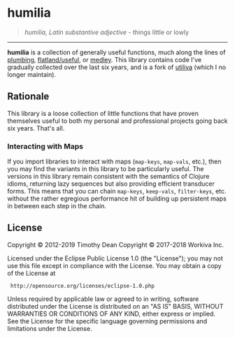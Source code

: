 # humilia

> *humilia, Latin substantive adjective* - things little or lowly

---

**humilia** is a collection of generally useful functions, much along the lines of [plumbing](https://github.com/plumatic/plumbing), [flatland/useful](https://github.com/flatland/useful), or [medley](https://github.com/weavejester/medley). This library contains code I've gradually collected over the last six years, and is a fork of [utiliva](https://github.com/Workiva/utiliva) (which I  no longer maintain).

## Rationale

This library is a loose collection of little functions that have proven themselves useful to both my personal and professional projects going back six years. That's all.

### Interacting with Maps

If you import libraries to interact with maps (`map-keys`, `map-vals`, etc.), then you may find the variants in this library to be particularly useful. The versions in this library remain consistent with the semantics of Clojure idioms, returning lazy sequences but also providing efficient transducer forms. This means that you can chain `map-keys`, `keep-vals`, `filter-keys`, etc. without the rather egregious performance hit of building up persistent maps in between each step in the chain.

## License

Copyright © 2012-2019 Timothy Dean
Copyright © 2017-2018 Workiva Inc.

Licensed under the Eclipse Public License 1.0 (the "License");
you may not use this file except in compliance with the License.
You may obtain a copy of the License at

     http://opensource.org/licenses/eclipse-1.0.php

Unless required by applicable law or agreed to in writing, software
distributed under the License is distributed on an "AS IS" BASIS,
WITHOUT WARRANTIES OR CONDITIONS OF ANY KIND, either express or implied.
See the License for the specific language governing permissions and
limitations under the License.

